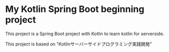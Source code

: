# My Kotlin Spring Boot beginning project

This project is a Spring Boot project with Kotlin to learn kotlin for serverside.

This project is based on "Kotlinサーバーサイドプログラミング実践開発"
